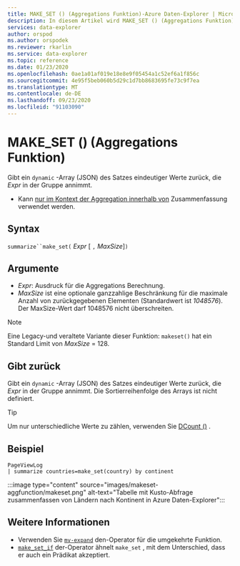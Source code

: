 ```yaml
---
title: MAKE_SET () (Aggregations Funktion)-Azure Daten-Explorer | Microsoft-Dokumentation
description: In diesem Artikel wird MAKE_SET () (Aggregations Funktion) in Azure Daten-Explorer beschrieben.
services: data-explorer
author: orspod
ms.author: orspodek
ms.reviewer: rkarlin
ms.service: data-explorer
ms.topic: reference
ms.date: 01/23/2020
ms.openlocfilehash: 0ae1a01af019e18e8e9f05454a1c52ef6a1f856c
ms.sourcegitcommit: 4e95f5beb060b5d29c1d7bb8683695fe73c9f7ea
ms.translationtype: MT
ms.contentlocale: de-DE
ms.lasthandoff: 09/23/2020
ms.locfileid: "91103090"
---
```

# <a name="make_set-aggregation-function"></a>MAKE_SET () (Aggregations Funktion)

Gibt ein `dynamic` -Array (JSON) des Satzes eindeutiger Werte zurück, die *Expr* in der Gruppe annimmt.

* Kann [nur im Kontext der Aggregation innerhalb von](summarizeoperator.md) Zusammenfassung verwendet werden.

## <a name="syntax"></a>Syntax

`summarize``make_set(` *Expr* [ `,` *MaxSize*]`)`

## <a name="arguments"></a>Argumente

* *Expr*: Ausdruck für die Aggregations Berechnung.
* *MaxSize* ist eine optionale ganzzahlige Beschränkung für die maximale Anzahl von zurückgegebenen Elementen (Standardwert ist *1048576*). Der MaxSize-Wert darf 1048576 nicht überschreiten.

> [!NOTE]
> Eine Legacy-und veraltete Variante dieser Funktion: `makeset()` hat ein Standard Limit von *MaxSize* = 128.

## <a name="returns"></a>Gibt zurück

Gibt ein `dynamic` -Array (JSON) des Satzes eindeutiger Werte zurück, die *Expr* in der Gruppe annimmt.
Die Sortierreihenfolge des Arrays ist nicht definiert.

> [!TIP]
> Um nur unterschiedliche Werte zu zählen, verwenden Sie [DCount ()](dcount-aggfunction.md) .

## <a name="example"></a>Beispiel

```kusto
PageViewLog 
| summarize countries=make_set(country) by continent
```

:::image type="content" source="images/makeset-aggfunction/makeset.png" alt-text="Tabelle mit Kusto-Abfrage zusammenfassen von Ländern nach Kontinent in Azure Daten-Explorer":::

## <a name="see-also"></a>Weitere Informationen

* Verwenden Sie [`mv-expand`](./mvexpandoperator.md) den-Operator für die umgekehrte Funktion.
* [`make_set_if`](./makesetif-aggfunction.md) der-Operator ähnelt `make_set` , mit dem Unterschied, dass er auch ein Prädikat akzeptiert.
